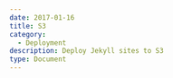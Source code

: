 ```yaml
---
date: 2017-01-16
title: S3
category:
  - Deployment
description: Deploy Jekyll sites to S3
type: Document
---
```

